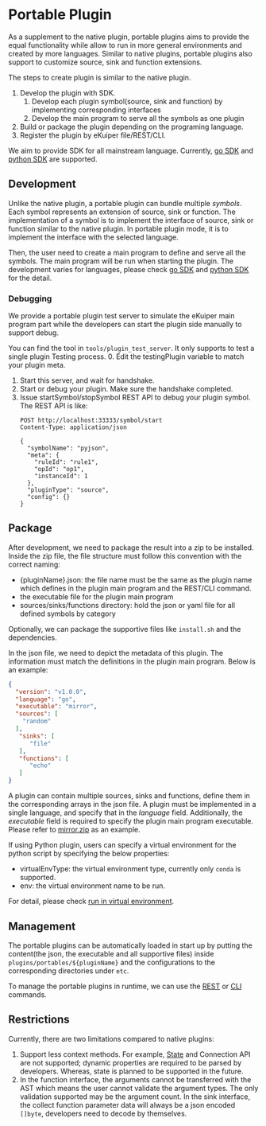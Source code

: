 # Portable Plugin

As a supplement to the native plugin, portable plugins aims to provide the equal functionality while allow to run in more general environments and created by more languages. Similar to native plugins, portable plugins also support to customize source, sink and function extensions.

The steps to create plugin is similar to the native plugin.

1. Develop the plugin with SDK.
    1. Develop each plugin symbol(source, sink and function) by implementing corresponding interfaces
    2. Develop the main program to serve all the symbols as one plugin
2. Build or package the plugin depending on the programing language.
3. Register the plugin by eKuiper file/REST/CLI.

We aim to provide SDK for all mainstream language. Currently, [go SDK](go_sdk.md) and [python SDK](python_sdk.md) are supported.

## Development

Unlike the native plugin, a portable plugin can bundle multiple *symbols*. Each symbol represents an extension of source, sink or function. The implementation of a symbol is to implement the interface of source, sink or function similar to the native plugin. In portable plugin mode, it is to implement the interface with the selected language. 

Then, the user need to create a main program to define and serve all the symbols. The main program will be run when starting the plugin. The development varies for languages, please check [go SDK](go_sdk.md) and [python SDK](python_sdk.md) for the detail.

### Debugging

We provide a portable plugin test server to simulate the eKuiper main program part while the developers can start the plugin side manually to support debug.

You can find the tool in `tools/plugin_test_server`. It only supports to test a single plugin Testing process.
0. Edit the testingPlugin variable to match your plugin meta.
1. Start this server, and wait for handshake.
2. Start or debug your plugin. Make sure the handshake completed.
3. Issue startSymbol/stopSymbol REST API  to debug your plugin symbol. The REST API is like:
   ```
   POST http://localhost:33333/symbol/start
   Content-Type: application/json
   
   {
     "symbolName": "pyjson",
     "meta": {
       "ruleId": "rule1",
       "opId": "op1",
       "instanceId": 1
     },
     "pluginType": "source",
     "config": {}
   }
   ```

## Package

After development, we need to package the result into a zip to be installed. Inside the zip file, the file structure must follow this convention with the correct naming:

- {pluginName}.json: the file name must be the same as the plugin name which defines in the plugin main program and the REST/CLI command.
- the executable file for the plugin main program
- sources/sinks/functions directory: hold the json or yaml file for all defined symbols by category

Optionally, we can package the supportive files like `install.sh` and the dependencies.

In the json file, we need to depict the metadata of this plugin. The information must match the definitions in the plugin main program. Below is an example:

```json
{
  "version": "v1.0.0",
  "language": "go",
  "executable": "mirror",
  "sources": [
    "random"
  ],
   "sinks": [
      "file"
   ],
   "functions": [
      "echo"
   ]
}
```

A plugin can contain multiple sources, sinks and functions, define them in the corresponding arrays in the json file. A
plugin must be implemented in a single language, and specify that in the *language* field. Additionally, the
*executable* field is required to specify the plugin main program executable. Please refer
to [mirror.zip](https://github.com/lf-edge/ekuiper/blob/master/internal/plugin/testzips/portables/mirror.zip) as an
example.

If using Python plugin, users can specify a virtual environment for the python script by specifying the below
properties:

- virtualEnvType: the virtual environment type, currently only `conda` is supported.
- env: the virtual environment name to be run.

For detail, please check [run in virtual environment](./python_sdk.md#virtual-environment).

## Management

The portable plugins can be automatically loaded in start up by putting the content(the json, the executable and all
supportive files) inside `plugins/portables/${pluginName}` and the configurations to the corresponding directories
under `etc`.

To manage the portable plugins in runtime, we can use the [REST](../../api/restapi/plugins.md)
or [CLI](../../api/cli/plugins.md) commands.

## Restrictions

Currently, there are two limitations compared to native plugins:

1. Support less context methods. For example, [State](../native/overview.md#state-storage) and Connection API are not supported; dynamic properties are required to be parsed by developers. Whereas, state is planned to be supported in the future.
2. In the function interface, the arguments cannot be transferred with the AST which means the user cannot validate the argument types. The only validation supported may be the argument count. In the sink interface, the collect function parameter data will always be a json encoded `[]byte`, developers need to decode by themselves.

